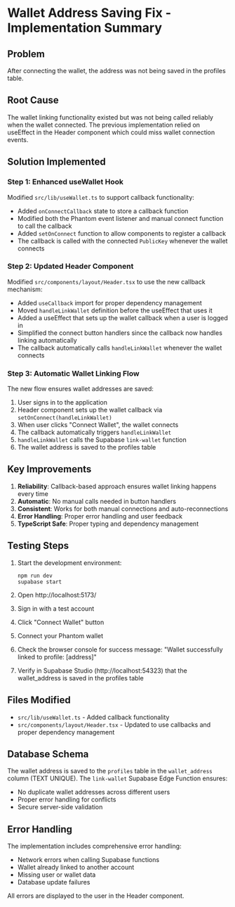# Wallet Address Saving Fix - Implementation Summary

## Problem
After connecting the wallet, the address was not being saved in the profiles table.

## Root Cause
The wallet linking functionality existed but was not being called reliably when the wallet connected. The previous implementation relied on useEffect in the Header component which could miss wallet connection events.

## Solution Implemented

### Step 1: Enhanced useWallet Hook
Modified `src/lib/useWallet.ts` to support callback functionality:

- Added `onConnectCallback` state to store a callback function
- Modified both the Phantom event listener and manual connect function to call the callback
- Added `setOnConnect` function to allow components to register a callback
- The callback is called with the connected `PublicKey` whenever the wallet connects

### Step 2: Updated Header Component
Modified `src/components/layout/Header.tsx` to use the new callback mechanism:

- Added `useCallback` import for proper dependency management
- Moved `handleLinkWallet` definition before the useEffect that uses it
- Added a useEffect that sets up the wallet callback when a user is logged in
- Simplified the connect button handlers since the callback now handles linking automatically
- The callback automatically calls `handleLinkWallet` whenever the wallet connects

### Step 3: Automatic Wallet Linking Flow
The new flow ensures wallet addresses are saved:

1. User signs in to the application
2. Header component sets up the wallet callback via `setOnConnect(handleLinkWallet)`
3. When user clicks "Connect Wallet", the wallet connects
4. The callback automatically triggers `handleLinkWallet`
5. `handleLinkWallet` calls the Supabase `link-wallet` function
6. The wallet address is saved to the profiles table

## Key Improvements

1. **Reliability**: Callback-based approach ensures wallet linking happens every time
2. **Automatic**: No manual calls needed in button handlers
3. **Consistent**: Works for both manual connections and auto-reconnections
4. **Error Handling**: Proper error handling and user feedback
5. **TypeScript Safe**: Proper typing and dependency management

## Testing Steps

1. Start the development environment:
   ```
   npm run dev
   supabase start
   ```

2. Open http://localhost:5173/

3. Sign in with a test account

4. Click "Connect Wallet" button

5. Connect your Phantom wallet

6. Check the browser console for success message: "Wallet successfully linked to profile: [address]"

7. Verify in Supabase Studio (http://localhost:54323) that the wallet_address is saved in the profiles table

## Files Modified

- `src/lib/useWallet.ts` - Added callback functionality
- `src/components/layout/Header.tsx` - Updated to use callbacks and proper dependency management

## Database Schema

The wallet address is saved to the `profiles` table in the `wallet_address` column (TEXT UNIQUE). The `link-wallet` Supabase Edge Function ensures:

- No duplicate wallet addresses across different users
- Proper error handling for conflicts
- Secure server-side validation

## Error Handling

The implementation includes comprehensive error handling:

- Network errors when calling Supabase functions
- Wallet already linked to another account
- Missing user or wallet data
- Database update failures

All errors are displayed to the user in the Header component.

